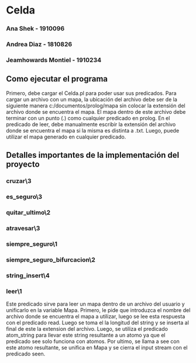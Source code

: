 # Celda

### Ana Shek - 1910096

### Andrea Diaz - 1810826

### Jeamhowards Montiel - 1910234

## Como ejecutar el programa

Primero, debe cargar el Celda.pl para poder usar sus predicados. Para cargar un archivo con un mapa, la ubicación del archivo debe ser de la siguiente manera c:/documentos/prolog/mapa sin colocar la extensión del archivo donde se encuentra el mapa. El mapa dentro de este archivo debe terminar con un punto (.) como cualquier predicado en prolog. En el predicado de leer, debe manualmente escribir la extensión del archivo donde se encuentra el mapa si la misma es distinta a .txt. Luego, puede utilizar el mapa generado en cualquier predicado. 

## Detalles importantes de la implementación del proyecto

### **cruzar\3**

### **es_seguro\3**

### **quitar_ultimo\2**

### **atravesar\3**

### **siempre_seguro\1**

### **siempre_seguro_bifurcacion\2**

### **string_insert\4**

### **leer\1**
Este predicado sirve para leer un mapa dentro de un archivo del usuario y unificarlo en la variable Mapa. Primero, le pide que introduzca el nombre del archivo donde se encuentra el mapa a utilizar, luego se lee esta respuesta con el predicado read. Luego se toma el la longitud del string y se inserta al final de este la extension del archivo. Luego, se utiliza el predicado atom_string para llevar este string resultante a un atomo ya que el predicado see solo funciona con atomos. Por ultimo, se llama a see con este atomo resultante, se unifica en Mapa y se cierra el input stream con el predicado seen. 


